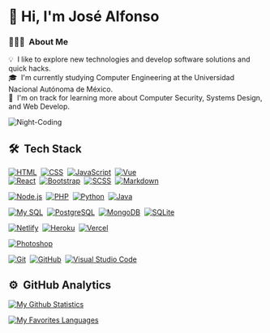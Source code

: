 # 👋 Hi, I'm José Alfonso

### 👨🏻‍💻 &nbsp;About Me

💡 &nbsp;I like to explore new technologies and develop software solutions and quick hacks.\
🎓 &nbsp;I'm currently studying Computer Engineering at the Universidad Nacional Autónoma de México.\
🌱 &nbsp;I'm on track for learning more about Computer Security, Systems Design, and Web Develop.&nbsp;

<!-- 📄 &nbsp;Please have a look at my [Resume](#) for more details about me. I'm open to feedback and suggestions! -->

![Night-Coding](https://user-images.githubusercontent.com/55705793/122296957-a3ad0500-cec0-11eb-82ec-35aef6f871e1.gif)

## 🛠 &nbsp;Tech Stack

[![HTML](https://img.shields.io/badge/HTML5-E34F26?style=for-the-badge&logo=html5&logoColor=white)](#)&nbsp;
[![CSS](https://img.shields.io/badge/CSS3-1572B6?style=for-the-badge&logo=css3&logoColor=white)](#)&nbsp;
[![JavaScript](https://img.shields.io/badge/JavaScript-F7DF1E?style=for-the-badge&logo=javascript&logoColor=black)](#)&nbsp;
[![Vue](https://img.shields.io/badge/Vue.js-35495E?style=for-the-badge&logo=vue.js&logoColor=4FC08D)](#)\
[![React](https://img.shields.io/badge/React-20232A?style=for-the-badge&logo=react&logoColor=61DAFB)](#)&nbsp;
[![Bootstrap](https://img.shields.io/badge/Bootstrap-563D7C?style=for-the-badge&logo=bootstrap&logoColor=white)](#)&nbsp;
[![SCSS](https://img.shields.io/badge/Sass-CC6699?style=for-the-badge&logo=sass&logoColor=white)](#)&nbsp;
[![Markdown](https://img.shields.io/badge/Markdown-000000?style=for-the-badge&logo=markdown&logoColor=white)](#)&nbsp;

[![Node.js](https://img.shields.io/badge/Node.js-43853D?style=for-the-badge&logo=node.js&logoColor=white)](#)&nbsp;
[![PHP](https://img.shields.io/badge/PHP-777BB4?style=for-the-badge&logo=php&logoColor=white)](#)&nbsp;
[![Python](https://img.shields.io/badge/Python-3776AB?style=for-the-badge&logo=python&logoColor=white)](#)&nbsp;
[![Java](https://img.shields.io/badge/Java-ED8B00?style=for-the-badge&logo=java&logoColor=white)](#)&nbsp;

[![My SQL](https://img.shields.io/badge/MySQL-05122A?style=for-the-badge&logo=mysql)](#)&nbsp;
[![PostgreSQL](https://img.shields.io/badge/PostgreSQL-316192?style=for-the-badge&logo=postgresql&logoColor=white)](#)&nbsp;
[![MongoDB](https://img.shields.io/badge/MongoDB-4EA94B?style=for-the-badge&logo=mongodb&logoColor=white)](#)&nbsp;
[![SQLite](https://img.shields.io/badge/SQLite-07405E?style=for-the-badge&logo=sqlite&logoColor=white)](#)&nbsp;

[![Netlify](https://img.shields.io/badge/Netlify-00C7B7?style=for-the-badge&logo=netlify&logoColor=white)](#)&nbsp;
[![Heroku](https://img.shields.io/badge/Heroku-430098?style=for-the-badge&logo=heroku&logoColor=white)](#)&nbsp;
[![Vercel](https://img.shields.io/badge/Vercel-white?style=for-the-badge&logo=vercel&logoColor=black)](#)&nbsp;

[![Photoshop](https://img.shields.io/badge/-Photoshop-05122A?style=for-the-badge&logo=adobe-photoshop)](#)&nbsp;

[![Git](https://img.shields.io/badge/-Git-05122A?style=for-the-badge&logo=git)](#)&nbsp;
[![GitHub](https://img.shields.io/badge/GitHub-100000?style=for-the-badge&logo=github&logoColor=white)](#)&nbsp;
[![Visual Studio Code](https://img.shields.io/badge/-Visual%20Studio%20Code-05122A?style=for-the-badge&logo=visual-studio-code&logoColor=007ACC)](#)&nbsp;

## ⚙️ &nbsp;GitHub Analytics

[![My Github Statistics](https://github-readme-stats-eight-theta.vercel.app/api?username=MtzAlfonso96&show_icons=true&theme=react&include_all_commits=true&count_private=true&hide=contribs)](#)

[![My Favorites Languages](https://github-readme-stats-eight-theta.vercel.app/api/top-langs/?username=MtzAlfonso96&layout=compact&langs_count=6&theme=react)](#)
